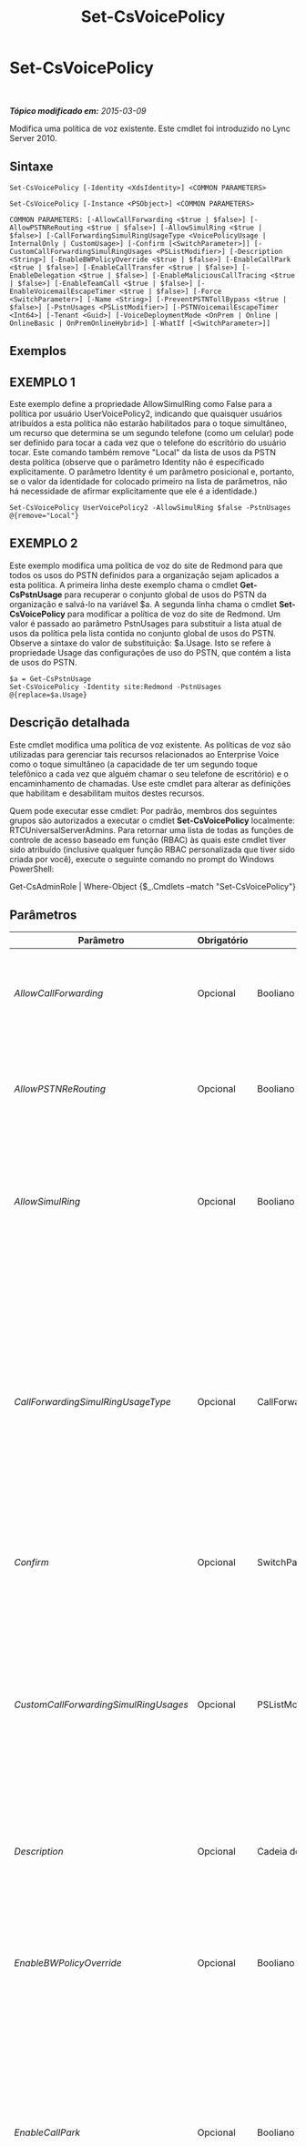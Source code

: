 ﻿---
title: Set-CsVoicePolicy
TOCTitle: Set-CsVoicePolicy
ms:assetid: e6035b74-d760-4c48-aa0b-d09d129e0830
ms:mtpsurl: https://technet.microsoft.com/pt-br/library/Gg399021(v=OCS.15)
ms:contentKeyID: 49308421
ms.date: 05/19/2016
mtps_version: v=OCS.15
ms.translationtype: HT
---

# Set-CsVoicePolicy

 

_**Tópico modificado em:** 2015-03-09_

Modifica uma política de voz existente. Este cmdlet foi introduzido no Lync Server 2010.

## Sintaxe

    Set-CsVoicePolicy [-Identity <XdsIdentity>] <COMMON PARAMETERS>

    Set-CsVoicePolicy [-Instance <PSObject>] <COMMON PARAMETERS>

    COMMON PARAMETERS: [-AllowCallForwarding <$true | $false>] [-AllowPSTNReRouting <$true | $false>] [-AllowSimulRing <$true | $false>] [-CallForwardingSimulRingUsageType <VoicePolicyUsage | InternalOnly | CustomUsage>] [-Confirm [<SwitchParameter>]] [-CustomCallForwardingSimulRingUsages <PSListModifier>] [-Description <String>] [-EnableBWPolicyOverride <$true | $false>] [-EnableCallPark <$true | $false>] [-EnableCallTransfer <$true | $false>] [-EnableDelegation <$true | $false>] [-EnableMaliciousCallTracing <$true | $false>] [-EnableTeamCall <$true | $false>] [-EnableVoicemailEscapeTimer <$true | $false>] [-Force <SwitchParameter>] [-Name <String>] [-PreventPSTNTollBypass <$true | $false>] [-PstnUsages <PSListModifier>] [-PSTNVoicemailEscapeTimer <Int64>] [-Tenant <Guid>] [-VoiceDeploymentMode <OnPrem | Online | OnlineBasic | OnPremOnlineHybrid>] [-WhatIf [<SwitchParameter>]]

## Exemplos

## EXEMPLO 1

Este exemplo define a propriedade AllowSimulRing como False para a política por usuário UserVoicePolicy2, indicando que quaisquer usuários atribuídos a esta política não estarão habilitados para o toque simultâneo, um recurso que determina se um segundo telefone (como um celular) pode ser definido para tocar a cada vez que o telefone do escritório do usuário tocar. Este comando também remove "Local" da lista de usos da PSTN desta política (observe que o parâmetro Identity não é especificado explicitamente. O parâmetro Identity é um parâmetro posicional e, portanto, se o valor da identidade for colocado primeiro na lista de parâmetros, não há necessidade de afirmar explicitamente que ele é a identidade.)

    Set-CsVoicePolicy UserVoicePolicy2 -AllowSimulRing $false -PstnUsages @{remove="Local"}

## EXEMPLO 2

Este exemplo modifica uma política de voz do site de Redmond para que todos os usos do PSTN definidos para a organização sejam aplicados a esta política. A primeira linha deste exemplo chama o cmdlet **Get-CsPstnUsage** para recuperar o conjunto global de usos do PSTN da organização e salvá-lo na variável $a. A segunda linha chama o cmdlet **Set-CsVoicePolicy** para modificar a política de voz do site de Redmond. Um valor é passado ao parâmetro PstnUsages para substituir a lista atual de usos da política pela lista contida no conjunto global de usos do PSTN. Observe a sintaxe do valor de substituição: $a.Usage. Isto se refere à propriedade Usage das configurações de uso do PSTN, que contém a lista de usos do PSTN.

    $a = Get-CsPstnUsage
    Set-CsVoicePolicy -Identity site:Redmond -PstnUsages @{replace=$a.Usage}

## Descrição detalhada

Este cmdlet modifica uma política de voz existente. As políticas de voz são utilizadas para gerenciar tais recursos relacionados ao Enterprise Voice como o toque simultâneo (a capacidade de ter um segundo toque telefônico a cada vez que alguém chamar o seu telefone de escritório) e o encaminhamento de chamadas. Use este cmdlet para alterar as definições que habilitam e desabilitam muitos destes recursos.

Quem pode executar esse cmdlet: Por padrão, membros dos seguintes grupos são autorizados a executar o cmdlet **Set-CsVoicePolicy** localmente: RTCUniversalServerAdmins. Para retornar uma lista de todas as funções de controle de acesso baseado em função (RBAC) às quais este cmdlet tiver sido atribuído (inclusive qualquer função RBAC personalizada que tiver sido criada por você), execute o seguinte comando no prompt do Windows PowerShell:

Get-CsAdminRole | Where-Object {$\_.Cmdlets –match "Set-CsVoicePolicy"}

## Parâmetros


<table>
<colgroup>
<col style="width: 25%" />
<col style="width: 25%" />
<col style="width: 25%" />
<col style="width: 25%" />
</colgroup>
<thead>
<tr class="header">
<th>Parâmetro</th>
<th>Obrigatório</th>
<th>Digite</th>
<th>Descrição</th>
</tr>
</thead>
<tbody>
<tr class="odd">
<td><p><em>AllowCallForwarding</em></p></td>
<td><p>Opcional</p></td>
<td><p>Booliano</p></td>
<td><p>Se este parâmetro for definido como True, os usuários atribuídos a essa política poderão encaminhar chamadas. Se este parâmetro for definido como False, as chamadas não poderão ser encaminhadas.</p></td>
</tr>
<tr class="even">
<td><p><em>AllowPSTNReRouting</em></p></td>
<td><p>Opcional</p></td>
<td><p>Booliano</p></td>
<td><p>Quando esse parâmetro for definido como True, as chamadas feitas para os números internos abrigados em outro pool serão encaminhadas através da rede telefônica pública comutada (PSTN) quando o pool ou a WAN estiver indisponível.</p></td>
</tr>
<tr class="odd">
<td><p><em>AllowSimulRing</em></p></td>
<td><p>Opcional</p></td>
<td><p>Booliano</p></td>
<td><p>O toque simultâneo é um recurso que permite que diversos telefones toquem quando um único número for discado. A definição deste parâmetro como True habilitará o toque simultâneo. Se este parâmetro for definido como False, o toque simultâneo não poderá ser configurado para nenhum usuário atribuído a esta política.</p></td>
</tr>
<tr class="even">
<td><p><em>CallForwardingSimulRingUsageType</em></p></td>
<td><p>Opcional</p></td>
<td><p>CallForwardingSimulRingUsageType</p></td>
<td><p>Fornece aos administradores uma maneira de gerenciar o encaminhamento de chamada e toque simultâneo. Os valores permitidos são:</p>
<p>* VoicePolicyUsage – O uso de política de voz padrão é usado para gerenciar o encaminhamento de chamada e o toque simultâneo em todas as chamadas. Esse é o valor padrão.</p>
<p>* InternalOnly – Encaminhamento de chamada e toque simultâneo são limitados às chamadas feitas de um usuário do Lync para outro.</p>
<p>* CustomUsage. Um uso de PSTN personalizado será usado para gerenciar o encaminhamento de chamada e o toque simultâneo. Esse uso precisa ser especificado usando o parâmetro CustomCallForwardingSimulRingUsages.</p></td>
</tr>
<tr class="odd">
<td><p><em>Confirm</em></p></td>
<td><p>Opcional</p></td>
<td><p>SwitchParameter</p></td>
<td><p>Solicita confirmação antes da execução do comando.</p></td>
</tr>
<tr class="even">
<td><p><em>CustomCallForwardingSimulRingUsages</em></p></td>
<td><p>Opcional</p></td>
<td><p>PSListModifier</p></td>
<td><p>Uso de PSTN personalizado usado para gerenciar encaminhamento de chamada e toque simultâneo. Para adicionar um uso personalizado à política de voz, use uma sintaxe parecida com a seguinte:</p>
<p>-CustomCallForwardingSimulRingUsages @{Add=&quot;RedmondPstnUsage&quot;}</p>
<p>Para remover um uso personalizado, use esta sintaxe:</p>
<p>-CustomCallForwardingSimulRingUsages @{Remove=&quot;RedmondPstnUsage&quot;}</p>
<p>Observe que o uso precisa existir antes de poder ser usado com o parâmetro CustomCallForwardingSimulRingUsages.</p></td>
</tr>
<tr class="odd">
<td><p><em>Description</em></p></td>
<td><p>Opcional</p></td>
<td><p>Cadeia de caracteres</p></td>
<td><p>Uma descrição da política de voz.</p>
<p>Comprimento máximo: 1040 caracteres.</p></td>
</tr>
<tr class="even">
<td><p><em>EnableBWPolicyOverride</em></p></td>
<td><p>Opcional</p></td>
<td><p>Booliano</p></td>
<td><p>As políticas podem ser definidas para limitar a largura de banda e definir várias outras propriedades relacionadas à configuração de rede. A definição deste parâmetro como True permitirá a substituição dessas políticas. Em outras palavras, se esse parâmetro for definido como True, nenhuma verificação de largura de banda será realizada e as chamadas serão efetuadas independentemente das definições do controle de admissão de chamadas (CAC).</p></td>
</tr>
<tr class="odd">
<td><p><em>EnableCallPark</em></p></td>
<td><p>Opcional</p></td>
<td><p>Booliano</p></td>
<td><p>O Aplicativo de Estacionamento de Chamada permite que uma chamada seja mantida (estacionada) em um determinado número de um intervalo de números, para recuperação posterior. A definição desse parâmetro como True habilita esse aplicativo para os usuários que tiverem recebido a atribuição dessa política. Se este parâmetro for definido como False, os usuários atribuídos a esta política não poderão estacionar chamadas que tiverem sido feitas para o seu número de telefone.</p></td>
</tr>
<tr class="even">
<td><p><em>EnableCallTransfer</em></p></td>
<td><p>Opcional</p></td>
<td><p>Booliano</p></td>
<td><p>Determina se as chamadas podem ser transferidas para outro número. Se este parâmetro for definido como True, as chamadas poderão ser transferidas; se o parâmetro for definido como False, as chamadas não poderão ser transferidas.</p></td>
</tr>
<tr class="odd">
<td><p><em>EnableDelegation</em></p></td>
<td><p>Opcional</p></td>
<td><p>Booliano</p></td>
<td><p>A delegação de chamadas permite a um usuário atender a chamadas de outro usuário ou fazer chamadas em nome de outro. Por exemplo, um gerente pode configurar a delegação de chamada para que todas as chamadas de entrada toquem tanto no seu telefone como no telefone de um administrador. A definição deste parâmetro como True permite que os usuários com esta política configurem a delegação de chamadas. A definição deste parâmetro como False desabilita a delegação de chamadas.</p></td>
</tr>
<tr class="even">
<td><p><em>EnableMaliciousCallTracing</em></p></td>
<td><p>Opcional</p></td>
<td><p>Booliano</p></td>
<td><p>O rastreamento de chamada maliciosa é um padrão em vigor que rastreia as chamadas que um usuário indicar como sendo maliciosas. Essas chamadas podem ser rastreadas mesmo se o ID do chamador for bloqueado. O rastreamento está disponível somente para as autoridades relevantes, e não para o usuário. A definição desta propriedade como True habilita a capacidade de rastrear as chamadas maliciosas.</p></td>
</tr>
<tr class="odd">
<td><p><em>EnableTeamCall</em></p></td>
<td><p>Opcional</p></td>
<td><p>Booliano</p></td>
<td><p>A Chamada de equipe permite que um usuário designe um grupo de outros usuários cujos telefones tocarão quando o número desse usuário for chamado. Este recurso é útil em equipes nas quais, por exemplo, qualquer pessoa da equipe pode atender a chamadas feitas pelos clientes. A definição deste parâmetro como True habilita este recurso.</p></td>
</tr>
<tr class="even">
<td><p><em>EnableVoicemailEscapeTimer</em></p></td>
<td><p>Opcional</p></td>
<td><p>Booliano</p></td>
<td><p>Quando estiver definido como True, as chamadas para um dispositivo móvel sem resposta serão encaminhadas para a caixa postal da organização em vez da caixa postal do provedor do dispositivo móvel. Se uma chamada for atendida &quot;muito rápido&quot; (ou seja, antes de o valor configurado para a propriedade PSTNVoicemailEscapeTimer passar) o dispositivo móvel será considerado não disponível e a chamada será encaminhada para a caixa postal da organização.</p>
<p>O valor padrão é False.</p></td>
</tr>
<tr class="odd">
<td><p><em>Force</em></p></td>
<td><p>Opcional</p></td>
<td><p>SwitchParameter</p></td>
<td><p>Suprime qualquer aviso de confirmação que, de outra maneira, seria exibido antes de se realizar as alterações.</p></td>
</tr>
<tr class="even">
<td><p><em>Identity</em></p></td>
<td><p>Opcional</p></td>
<td><p>XdsIdentity</p></td>
<td><p>Um identificador exclusivo que especifica o escopo e, em alguns casos, o nome da política.</p></td>
</tr>
<tr class="odd">
<td><p><em>Instance</em></p></td>
<td><p>Opcional</p></td>
<td><p>VoicePolicy</p></td>
<td><p>Permite passar uma referência a um objeto para o cmdlet, em vez de definir valores de parâmetros individuais. Esse objeto deve ser do tipo VoicePolicy e pode ser recuperado chamando-se o cmdlet <strong>Get-CsVoicePolicy</strong>.</p></td>
</tr>
<tr class="even">
<td><p><em>Name</em></p></td>
<td><p>Opcional</p></td>
<td><p>Cadeia de caracteres</p></td>
<td><p>Um nome intuitivo que descreve esta política.</p></td>
</tr>
<tr class="odd">
<td><p><em>PreventPSTNTollBypass</em></p></td>
<td><p>Opcional</p></td>
<td><p>Booliano</p></td>
<td><p>As tarifas PSTN são mais comumente conhecidas como tarifas de longa distância. As organizações podem evitar essas tarifas implementando uma solução de Voz sobre o protocolo de Internet (VoIP), que permite aos escritórios se conectarem através de chamadas pela rede. A definição deste parâmetro como True enviará chamadas pela PSTN e incorrerá em tarifas, em vez de utilizar a rede e obter isenção das tarifas.</p></td>
</tr>
<tr class="even">
<td><p><em>PstnUsages</em></p></td>
<td><p>Opcional</p></td>
<td><p>PSListModifier</p></td>
<td><p>Uma lista de usos da PSTN disponíveis para esta política. O uso da PSTN vincula uma política de voz a uma rota de telefone.</p>
<p>Qualquer valor de cadeia de caracteres pode ser colocado nesta lista, contanto que esse valor exista na lista global de usos da PSTN em vigor. (não são permitidas cadeias de caracteres duplicadas; todas as cadeias de caracteres devem ser exclusivas). A lista de usos da PSTN pode ser recuperada chamando-se o cmdlet <strong>Get-CsPstnUsage</strong>.</p>
<p>Lembre-se de que se você usar esse parâmetro para remover todos os usos da PSTN da política, os usuários que tiverem recebido essa política não poderão fazer chamadas de saída da PSTN.</p></td>
</tr>
<tr class="odd">
<td><p><em>PSTNVoicemailEscapeTimer</em></p></td>
<td><p>Opcional</p></td>
<td><p>Int64</p></td>
<td><p>Quantidade de tempo (em milissegundos) usada para determinar se uma chamada foi atendida &quot;muito rápido&quot;. Se uma resposta for recebida dentro desse intervalo de tempo, o Lync Server assumirá que o dispositivo móvel não está disponível e alternará automaticamente a chamada para o correio de voz da organização. Se nenhuma resposta for recebia antes que o intervalo de tempo seja atingido, a chamada terá permissão de prosseguir.</p>
<p>O valor padrão é 1500 milissegundos.</p></td>
</tr>
<tr class="even">
<td><p><em>Tenant</em></p></td>
<td><p>Opcional</p></td>
<td><p>Guid</p></td>
<td><p>GUID (identificador global exclusivo) do locatário do Skype for Business Online cuja política de voz deve ser modificada. Por exemplo:</p>
<p>–Tenant &quot;38aad667-af54-4397-aaa7-e94c79ec2308&quot;</p>
<p>É possível retornar o ID do locatário para cada um de seus locatários, executando este comando:</p>
<p>Get-CsTenant | Select-Object DisplayName, TenantID</p></td>
</tr>
<tr class="odd">
<td><p><em>VoiceDeploymentMode</em></p></td>
<td><p>Opcional</p></td>
<td><p>VoiceDeploymentMode</p></td>
<td><p>Os valores permitidos são:</p>
<p>* OnPrem</p>
<p>* Online</p>
<p>* OnlineBasic</p>
<p>* OnPremOnlineHybrid</p>
<p>O valor padrão é OnPrem.</p></td>
</tr>
<tr class="even">
<td><p><em>WhatIf</em></p></td>
<td><p>Opcional</p></td>
<td><p>SwitchParameter</p></td>
<td><p>Descreve o que aconteceria se o comando fosse executado sem ser executado de fato.</p></td>
</tr>
</tbody>
</table>


## Tipos de entrada

Objeto Microsoft.Rtc.Management.WritableConfig.Policy.Voice.VoicePolicy. Aceita entradas canalizadas de objetos de política de voz.

## Tipos de retorno

Este cmdlet não retorna um valor ou objeto. Em vez disso, ele configura instâncias do objeto Microsoft.Rtc.Management.WritableConfig.Voice.VoicePolicy.

## Consulte Também

#### Outros Recursos

[New-CsVoicePolicy](new-csvoicepolicy.md)  
[Remove-CsVoicePolicy](remove-csvoicepolicy.md)  
[Get-CsVoicePolicy](get-csvoicepolicy.md)  
[Grant-CsVoicePolicy](grant-csvoicepolicy.md)  
[Test-CsVoicePolicy](test-csvoicepolicy.md)  
[Get-CsPstnUsage](get-cspstnusage.md)

